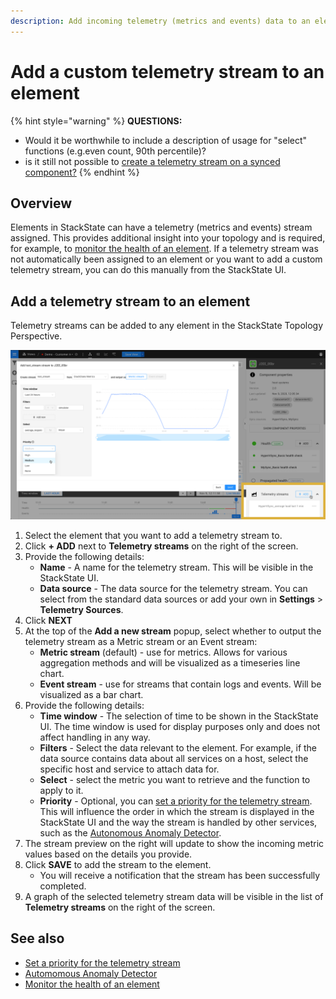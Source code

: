 ```yaml
---
description: Add incoming telemetry (metrics and events) data to an element.
---
```


# Add a custom telemetry stream to an element

{% hint style="warning" %}
**QUESTIONS:**
- Would it be worthwhile to include a description of usage for "select" functions (e.g.even count, 90th percentile)?
- is it still not possible to [create a telemetry stream on a synced component?](/use/views/browse_telemetry.md#telemetry-browser)
{% endhint %}

## Overview

Elements in StackState can have a telemetry \(metrics and events\) stream assigned. This provides additional insight into your topology and is required, for example, to [monitor the health of an element](/use/health-state-and-alerts/add-a-health-check.md).  If a telemetry stream was not automatically been assigned to an element or you want to add a custom telemetry stream, you can do this manually from the StackState UI.

## Add a telemetry stream to an element

Telemetry streams can be added to any element in the StackState Topology Perspective.

![Add a telemetry stream to an element](/.gitbook/assets/v41_add_telemetry_stream.png)

1. Select the element that you want to add a telemetry stream to.
2. Click **+ ADD** next to **Telemetry streams** on the right of the screen.
3. Provide the following details:
    - **Name** - A name for the telemetry stream. This will be visible in the StackState UI. 
    - **Data source** - The data source for the telemetry stream. You can select from the standard data sources or add your own in **Settings** > **Telemetry Sources**.
4. Click **NEXT**
5. At the top of the **Add a new stream** popup, select whether to output the telemetry stream as a Metric stream or an Event stream:
    - **Metric stream** (default) - use for metrics. Allows for various aggregation methods and will be visualized as a timeseries line chart.
    - **Event stream** - use for streams that contain logs and events. Will be visualized as a bar chart.
6. Provide the following details:
    - **Time window** - The selection of time to be shown in the StackState UI. The time window is used for display purposes only and does not affect handling in any way.
    - **Filters** - Select the data relevant to the element. For example, if the data source contains data about all services on a host, select the specific host and service to attach data for.
    - **Select** - select the metric you want to retrieve and the function to apply to it.
    - **Priority** - Optional, you can [set a priority for the telemetry stream](/configure/telemetry/how_to_use_the_priority_field_for_components.md). This will influence the order in which the stream is displayed in the StackState UI and the way the stream is handled by other services, such as the [Autonomous Anomaly Detector](/stackpacks/add-ons/aad.md).
7. The stream preview on the right will update to show the incoming metric values based on the details you provide.
8. Click **SAVE** to add the stream to the element.
    - You will receive a notification that the stream has been successfully completed. 
9. A graph of the selected telemetry stream data will be visible in the list of **Telemetry streams** on the right of the screen. 

## See also

- [Set a priority for the telemetry stream](/configure/telemetry/how_to_use_the_priority_field_for_components.md)
- [Automomous Anomaly Detector](/stackpacks/add-ons/aad.md)
- [Monitor the health of an element](/use/health-state-and-alerts/add-a-health-check.md)
